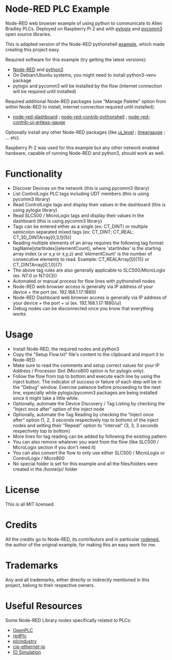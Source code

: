 # Node-RED PLC Example
Node-RED web browser example of using python to communicate to Allen Bradley PLCs. Deployed on Raspberry Pi 2 and with [pylogix](https://github.com/dmroeder/pylogix) and [pycomm3](https://github.com/ottowayi/pycomm3) open source libraries.

This is adapted version of the Node-RED pythonshell [example](https://flows.nodered.org/flow/778859ca2503db35ff0e12341508efef), which made creating this project easy.

Required software for this example (try getting the latest versions):
- [Node-RED](https://nodered.org) and [python3](https://www.python.org)
- On Debian/Ubuntu systems, you might need to install python3-venv package
- pylogix and pycomm3 will be installed by the flow (internet connection will be required until installed)

Required additional Node-RED packages (use "Manage Palette" option from within Node-RED to install, internet connection required until installed):
- [node-red-dashboard](https://flows.nodered.org/node/node-red-dashboard) ; [node-red-contrib-pythonshell](https://flows.nodered.org/node/node-red-contrib-pythonshell) ; [node-red-contrib-ui-artless-gauge](https://flows.nodered.org/node/node-red-contrib-ui-artless-gauge)

Optionally install any other Node-RED packages (like [ui_level](https://flows.nodered.org/node/node-red-contrib-ui-level) ; [lineargauge](https://flows.nodered.org/node/node-red-node-ui-lineargauge) ; ... etc).

Raspberry Pi 2 was used for this example but any other network enabled hardware, capable of running Node-RED and python3, should work as well.

# Functionality
- Discover Devices on the network (this is using pycomm3 library)
- List ControlLogix PLC tags including UDT members (this is using pycomm3 library)
- Read ControlLogix tags and display their values in the dashboard (this is using pylogix library)
- Read SLC500 / MicroLogix tags and display their values in the dashboard (this is using pycomm3 library)
- Tags can be entered either as a single (ex: CT_DINT) or multiple semicolon separated mixed tags (ex: CT_DINT; CT_REAL; CT_3D_DINTArray[0,3,1]{5})
- Reading multiple elements of an array requires the following tag format: tagName[startIndex]{elementCount}, where 'startIndex' is the starting array index (x or x,y or x,y,z) and 'elementCount' is the number of consecutive elements to read. Example: CT_REALArray[0]{15} or CT_DINTArray[0,1,0]{7}
- The above tag rules are also generally applicable to SLC500/MicroLogix (ex. N7:0 or N7:0{3})
- Automated or manual process for flow lines with pythonshell nodes
- Node-RED web browser access is generally via IP address of your device + the port (ex. 192.168.1.17:1880)
- Node-RED Dashboard web browser access is generally via IP address of your device + the port + ui (ex. 192.168.1.17:1880/ui)
- Debug nodes can be disconnected once you know that everything works

# Usage
- Install Node-RED, the required nodes and python3
- Copy the "Setup Flow.txt" file's content to the clipboard and import it to Node-RED
- Make sure to read the comments and setup correct values for your IP Address / Processor Slot (Micro800 option is for pylogix only).
- Follow the flow from top to bottom and execute each line by using the inject button. The indicator of success or failure of each step will be in the "Debug" window. Exercise patience before proceeding to the next line, especially while pylogix/pycomm3 packages are being installed since it might take a little while.
- Optionally, automate the Device Discovery / Tag Listing by checking the "Inject once after" option of the inject node
- Optionally, automate the Tag Reading by checking the "Inject once after" option (1, 2, 3 seconds respectively top to bottom) of the inject nodes and setting their "Repeat" option to "interval" (3, 3, 3 seconds respectively top to bottom)
- More lines for tag reading can be added by following the existing pattern
- You can also remove whatever you want from the flow (like SLC500 / MicroLogix section if you don't need it)
- You can also convert the flow to only use either SLC500 / MicroLogix or ControlLogix / Micro800
- No special folder is set for this example and all the files/folders were created in the /home/pi/ folder

# License
This is all MIT licensed.

# Credits
All the credits go to Node-RED, its contributors and in particular [rodened](https://flows.nodered.org/user/rodened), the author of the original example, for making this an easy work for me.

# Trademarks
Any and all trademarks, either directly or indirectly mentioned in this project, belong to their respective owners.

# Useful Resources
Some Node-RED Library nodes specifically related to PLCs:
- [OpenPLC](https://flows.nodered.org/node/node-red-contrib-openplc)
- [redPlc](https://flows.nodered.org/node/node-red-contrib-redplc)
- [plcindustry](https://flows.nodered.org/node/plcindustry)
- [cip-ethernet-ip](https://flows.nodered.org/node/node-red-contrib-cip-ethernet-ip)
- [IO Simulation](https://flows.nodered.org/flow/eb24c4815ed772c244836dbbebd8e9d5)
